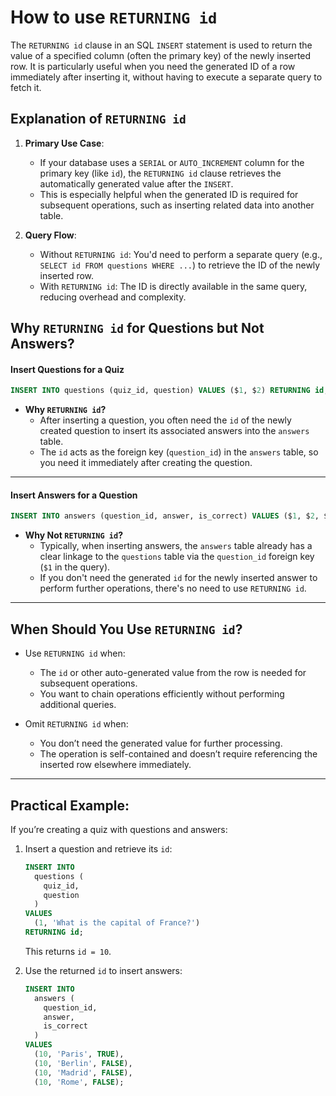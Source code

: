 # How to use `RETURNING id`

The `RETURNING id` clause in an SQL `INSERT` statement is used to return the value of a specified column (often the primary key) of the newly inserted row. It is particularly useful when you need the generated ID of a row immediately after inserting it, without having to execute a separate query to fetch it.

## **Explanation of `RETURNING id`**

1. **Primary Use Case**:
    - If your database uses a `SERIAL` or `AUTO_INCREMENT` column for the primary key (like `id`), the `RETURNING id` clause retrieves the automatically generated value after the `INSERT`.
    - This is especially helpful when the generated ID is required for subsequent operations, such as inserting related data into another table.

2. **Query Flow**:
    - Without `RETURNING id`: You'd need to perform a separate query (e.g., `SELECT id FROM questions WHERE ...`) to retrieve the ID of the newly inserted row.
    - With `RETURNING id`: The ID is directly available in the same query, reducing overhead and complexity.

## **Why `RETURNING id` for Questions but Not Answers?**

#### Insert Questions for a Quiz

```sql
INSERT INTO questions (quiz_id, question) VALUES ($1, $2) RETURNING id;
```

- **Why `RETURNING id`?**
  - After inserting a question, you often need the `id` of the newly created question to insert its associated answers into the `answers` table.
  - The `id` acts as the foreign key (`question_id`) in the `answers` table, so you need it immediately after creating the question.

---

#### Insert Answers for a Question

```sql
INSERT INTO answers (question_id, answer, is_correct) VALUES ($1, $2, $3);
```

- **Why Not `RETURNING id`?**
  - Typically, when inserting answers, the `answers` table already has a clear linkage to the `questions` table via the `question_id` foreign key (`$1` in the query).
  - If you don't need the generated `id` for the newly inserted answer to perform further operations, there's no need to use `RETURNING id`.

---

## **When Should You Use `RETURNING id`?**

- Use `RETURNING id` when:

  - The `id` or other auto-generated value from the row is needed for subsequent operations.
  - You want to chain operations efficiently without performing additional queries.

- Omit `RETURNING id` when:

  - You don’t need the generated value for further processing.
  - The operation is self-contained and doesn’t require referencing the inserted row elsewhere immediately.

---

## Practical Example:

If you’re creating a quiz with questions and answers:

1. Insert a question and retrieve its `id`:

    ```sql
    INSERT INTO 
      questions (
        quiz_id, 
        question
      ) 
    VALUES 
      (1, 'What is the capital of France?') 
    RETURNING id;
    ```

    This returns `id = 10`.

2. Use the returned `id` to insert answers:

    ```sql
    INSERT INTO 
      answers (
        question_id, 
        answer, 
        is_correct
      ) 
    VALUES 
      (10, 'Paris', TRUE),
      (10, 'Berlin', FALSE),
      (10, 'Madrid', FALSE),
      (10, 'Rome', FALSE);
    ```
